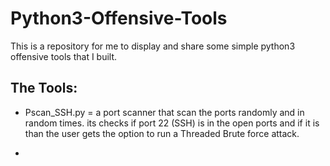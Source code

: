 # Python3-Offensive-Tools
This is a repository for me to display and share some simple python3 offensive tools that I built.

## The Tools:
  
  * Pscan_SSH.py = a port scanner that scan the ports randomly and in random times.
                   its checks if port 22 (SSH) is in the open ports and if it is than
                   the user gets the option to run a Threaded Brute force attack.
   
  * 
